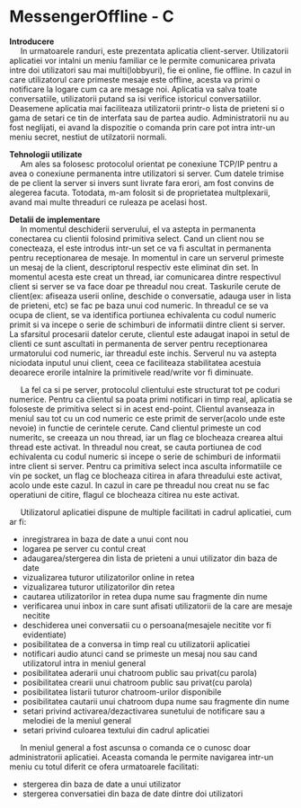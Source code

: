 # MessengerOffline - C
<b>Introducere</b>         
     In urmatoarele randuri, este prezentata aplicatia client-server. Utilizatorii aplicatiei
vor intalni un meniu familiar ce le permite comunicarea privata intre doi
utilizatori sau mai multi(lobbyuri), fie ei online, fie offline. In cazul in care utilizatorul
care primeste mesaje este offline, acesta va primi o notificare la logare cum
ca are mesage noi. Aplicatia va salva toate conversatiile, utilizatorii putand sa
isi verifice istoricul conversatiilor. Deasemene aplicatia mai faciliteaza utilizatorii
printr-o lista de prieteni si o gama de setari ce tin de interfata sau de partea audio.
Administratorii nu au fost neglijati, ei avand la dispozitie o comanda prin care pot
intra intr-un meniu secret, nestiut de utilzatorii normali.

<b>Tehnologii utilizate</b>            
     Am ales sa folosesc protocolul orientat pe conexiune TCP/IP pentru a avea o
conexiune permanenta intre utilizatori si server. Cum datele trimise de pe client
la server si invers sunt livrate fara erori, am fost convins de alegerea facuta.
Totodata, m-am folosit si de proprietatea multplexarii, avand mai multe threaduri
ce ruleaza pe acelasi host.

<b>Detalii de implementare</b>                   
     In momentul deschiderii serverului, el va astepta in permanenta conectarea cu
clientii folosind primitiva select. Cand un client nou se conecteaza, el este introdus
intr-un set ce va fi ascultat in permanenta pentru receptionarea de mesaje. In momentul
in care un serverul primeste un mesaj de la client, descriptorul respectiv
este eliminat din set. In momentul acesta este creat un thread, iar comunicarea
dintre respectivul client si server se va face doar pe threadul nou creat. Taskurile
cerute de client(ex: afiseaza userii online, deschide o conversatie, adauga user
in lista de prieteni, etc) se fac pe baza unui cod numeric. In threadul ce se va
ocupa de client, se va identifica portiunea echivalenta cu codul numeric primit si
va incepe o serie de schimburi de informatii dintre client si server. La sfarsitul
procesarii datelor cerute, clientul este adaugat inapoi in setul de clienti ce sunt ascultati
in permanenta de server pentru receptionarea urmatorului cod numeric, iar
threadul este inchis. Serverul nu va astepta niciodata inputul unui client, ceea ce
faciliteaza stabilitatea acestuia deoarece erorile intalnire la primitivele read/write
vor fi diminuate.

     La fel ca si pe server, protocolul clientului este structurat tot pe coduri numerice.
Pentru ca clientul sa poata primi notificari in timp real, aplicatia se foloseste
de primitiva select si in acest end-point. Clientul avanseaza in meniul sau
tot cu un cod numeric ce este primit de server(acolo unde este nevoie) in functie
de cerintele cerute. Cand clientul primeste un cod numeritc, se creeaza un nou
thread, iar un flag ce blocheaza crearea altui thread este activat. In threadul nou
creat, se cauta portiunea de cod echivalenta cu codul numeric si incepe o serie de
schimburi de informatii intre client si server. Pentru ca primitiva select inca asculta
informatiile ce vin pe socket, un flag ce blocheaza citirea in afara threadului
este activat, acolo unde este cazul. In cazul in care pe threadul nou creat nu se
fac operatiuni de citire, flagul ce blocheaza citirea nu este activat.

     Utilizatorul aplicatiei dispune de multiple facilitati in cadrul aplicatiei, cum ar
fi:
- inregistrarea in baza de date a unui cont nou
- logarea pe server cu contul creat
- adaugarea/stergerea din lista de prieteni a unui utilizator din baza de date
- vizualizarea tuturor utilizatorilor online in retea
- vizualizarea tuturor utilizatorilor din retea
- cautarea utilizatorilor in retea dupa nume sau fragmente din nume
- verificarea unui inbox in care sunt afisati utilizatorii de la care are mesaje necitite
- deschiderea unei conversatii cu o persoana(mesajele necitite vor fi evidentiate)
- posibilitatea de a conversa in timp real cu utilizatorii aplicatiei
- notificari audio atunci cand se primeste un mesaj nou sau cand utilizatorul intra
in meniul general
- posibilitatea aderarii unui chatroom public sau privat(cu parola)
- posibilitatea crearii unui chatroom public sau privat(cu parola)
- posibilitatea listarii tuturor chatroom-urilor disponibile
- posibilitatea cautarii unui chatroom dupa nume sau fragmente din nume
- setari privind activarea/dezactivarea sunetului de notificare sau a melodiei de la
meniul general
- setari privind culoarea textului din cadrul aplicatiei
             
     In meniul general a fost ascunsa o comanda ce o cunosc doar administratorii
aplicatiei. Aceasta comanda le permite navigarea intr-un meniu cu totul diferit ce
ofera urmatoarele facilitati:
- stergerea din baza de date a unui utilizator
- stergerea conversatiei din baza de date dintre doi utilizatori
